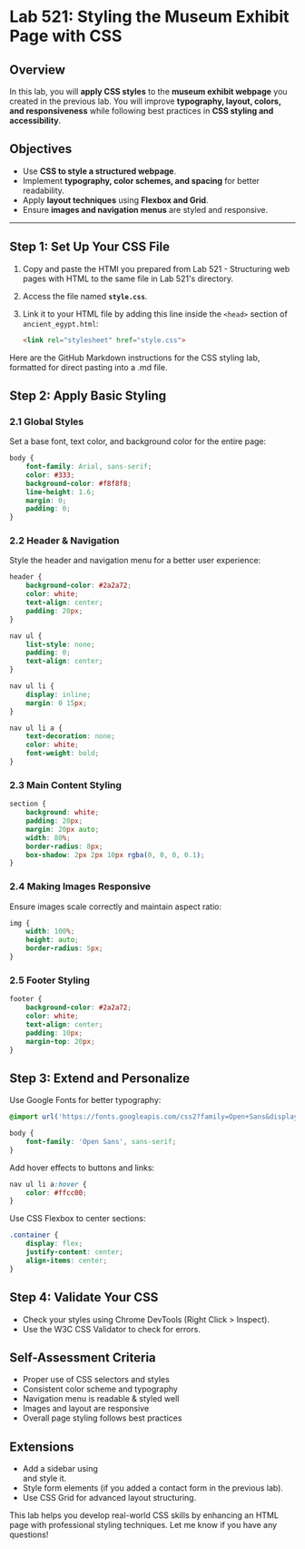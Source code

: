 # Lab 521: Styling the Museum Exhibit Page with CSS

## Overview
In this lab, you will **apply CSS styles** to the **museum exhibit webpage** you created in the previous lab. You will improve **typography, layout, colors, and responsiveness** while following best practices in **CSS styling and accessibility**.

## Objectives
- Use **CSS to style a structured webpage**.
- Implement **typography, color schemes, and spacing** for better readability.
- Apply **layout techniques** using **Flexbox and Grid**.
- Ensure **images and navigation menus** are styled and responsive.

---

## Step 1: Set Up Your CSS File
1. Copy and paste the HTMl you prepared from Lab 521 - Structuring web pages with HTML to the same file in Lab 521's directory.
2. Access the file named **`style.css`**.
2. Link it to your HTML file by adding this line inside the `<head>` section of `ancient_egypt.html`:

   ```html
   <link rel="stylesheet" href="style.css">
   ```

Here are the GitHub Markdown instructions for the CSS styling lab, formatted for direct pasting into a .md file.

## Step 2: Apply Basic Styling

### 2.1 Global Styles

Set a base font, text color, and background color for the entire page:

```css
body {
    font-family: Arial, sans-serif;
    color: #333;
    background-color: #f8f8f8;
    line-height: 1.6;
    margin: 0;
    padding: 0;
}
```

### 2.2 Header & Navigation

Style the header and navigation menu for a better user experience:

```css
header {
    background-color: #2a2a72;
    color: white;
    text-align: center;
    padding: 20px;
}

nav ul {
    list-style: none;
    padding: 0;
    text-align: center;
}

nav ul li {
    display: inline;
    margin: 0 15px;
}

nav ul li a {
    text-decoration: none;
    color: white;
    font-weight: bold;
}
```
### 2.3 Main Content Styling

```css
section {
    background: white;
    padding: 20px;
    margin: 20px auto;
    width: 80%;
    border-radius: 8px;
    box-shadow: 2px 2px 10px rgba(0, 0, 0, 0.1);
}
```
### 2.4 Making Images Responsive

Ensure images scale correctly and maintain aspect ratio:

```css
img {
    width: 100%;
    height: auto;
    border-radius: 5px;
}
```
### 2.5 Footer Styling

```css
footer {
    background-color: #2a2a72;
    color: white;
    text-align: center;
    padding: 10px;
    margin-top: 20px;
}
```
## Step 3: Extend and Personalize

Use Google Fonts for better typography:
```css
@import url('https://fonts.googleapis.com/css2?family=Open+Sans&display=swap');

body {
    font-family: 'Open Sans', sans-serif;
}
```

Add hover effects to buttons and links:

```css
nav ul li a:hover {
    color: #ffcc00;
}
```
Use CSS Flexbox to center sections:

```css
.container {
    display: flex;
    justify-content: center;
    align-items: center;
}
```

## Step 4: Validate Your CSS
- Check your styles using Chrome DevTools (Right Click > Inspect).
- Use the W3C CSS Validator to check for errors.

## Self-Assessment Criteria

- Proper use of CSS selectors and styles
- Consistent color scheme and typography
- Navigation menu is readable & styled well
- Images and layout are responsive
- Overall page styling follows best practices

## Extensions
- Add a sidebar using <aside> and style it.
- Style form elements (if you added a contact form in the previous lab).
- Use CSS Grid for advanced layout structuring.

This lab helps you develop real-world CSS skills by enhancing an HTML page with professional styling techniques. Let me know if you have any questions!